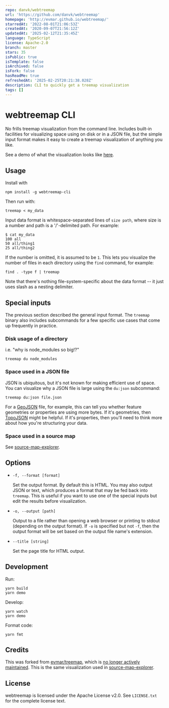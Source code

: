 ```yaml
---
repo: danvk/webtreemap
url: 'https://github.com/danvk/webtreemap'
homepage: 'http://evmar.github.io/webtreemap/'
starredAt: '2022-08-01T21:06:53Z'
createdAt: '2020-09-07T21:56:12Z'
updatedAt: '2025-02-12T21:35:45Z'
language: TypeScript
license: Apache-2.0
branch: master
stars: 35
isPublic: true
isTemplate: false
isArchived: false
isFork: false
hasReadMe: true
refreshedAt: '2025-02-25T20:21:38.028Z'
description: CLI to quickly get a treemap visualization
tags: []
---
```


# webtreemap CLI

No frills treemap visualization from the command line. Includes built-in facilities for
visualizing space using on disk or in a JSON file, but the simple input format makes it
easy to create a treemap visualization of anything you like.

See a demo of what the visualization looks like [here][demo].

## Usage

Install with

    npm install -g webtreemap-cli

Then run with:

    treemap < my_data

Input data format is whitespace-separated lines of `size path`, where size
is a number and path is a '/'-delimited path. For example:

    $ cat my_data
    100 all
    50 all/thing1
    25 all/thing2

If the number is omitted, it is assumed to be `1`. This lets you visualize the number of
files in each directory using the `find` command, for example:

    find . -type f | treemap

Note that there's nothing file-system-specific about the data format -- it
just uses slash as a nesting delimiter.

## Special inputs

The previous section described the general input format. The `treemap` binary also includes
subcommands for a few specific use cases that come up frequently in practice.

### Disk usage of a directory

i.e. "why is node_modules so big!?"

    treemap du node_modules

### Space used in a JSON file

JSON is ubiquitous, but it's not known for making efficient use of space. You can visualize
why a JSON file is large using the `du:json` subcommand:

    treemap du:json file.json

For a [GeoJSON] file, for example, this can tell you whether feature geometries or properties
are using more bytes. If it's geometries, then [TopoJSON] might be helpful. If it's properties,
then you'll need to think more about how you're structuring your data.

### Space used in a source map

See [source-map-explorer].

## Options

- `-f, --format [format]`

  Set the output format. By default this is HTML. You may also output JSON or text, which produces a format that may be fed back into `treemap`. This is useful if you want to use one of the special inputs but edit the results before visualization.

- `-o, --output [path]`

  Output to a file rather than opening a web browser or printing to stdout (depending on the output format). If `-o` is specified but not `-f`, then the output format will be set based on the output file name's extension.

- `--title [string]`

  Set the page title for HTML output.

## Development

Run:

    yarn build
    yarn demo

Develop:

    yarn watch
    yarn demo

Format code:

    yarn fmt

## Credits

This was forked from [evmar/treemap], which is [no longer actively maintained][evmar#37].
This is the same visualization used in [source-map-explorer].

## License

webtreemap is licensed under the Apache License v2.0. See `LICENSE.txt` for the
complete license text.

[demo]: http://evmar.github.io/webtreemap/
[evmar/treemap]: https://github.com/evmar/webtreemap
[source-map-explorer]: https://github.com/danvk/source-map-explorer
[evmar#37]: https://github.com/evmar/webtreemap/issues/37
[geojson]: https://geojson.org
[topojson]: https://github.com/topojson/topojson
